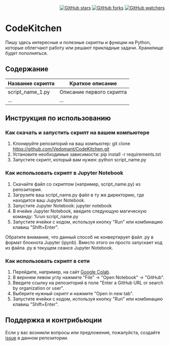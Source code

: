 <p align="right">
  <a href="https://GitHub.com/Vedomant/CodeKitchen/stargazers/"><img src="https://img.shields.io/github/stars/Vedomant/CodeKitchen.svg?style=social&label=Star&maxAge=2592000" alt="GitHub stars"></a>
  <a href="https://GitHub.com/Vedomant/CodeKitchen/network/"><img src="https://img.shields.io/github/forks/Vedomant/CodeKitchen.svg?style=social&label=Fork&maxAge=2592000" alt="GitHub forks"></a>
  <a href="https://GitHub.com/Vedomant/CodeKitchen/watchers/"><img src="https://img.shields.io/github/watchers/Vedomant/CodeKitchen.svg?style=social&label=Watch&maxAge=2592000" alt="GitHub watchers"></a>
</p>

# CodeKitchen
Пишу здесь интересные и полезные скрипты и функции на Python, которые облегчают работу или решают прикладные задачи.
Хранилище будет пополняться.

## Содержание
| Название скрипта | Краткое описание |
| ---------------- | -----------------|
| script_name_1.py | Описание первого скрипта |
| ...              | ...               |

## Инструкция по использованию

### Как скачать и запустить скрипт на вашем компьютере

1. Клонируйте репозиторий на ваш компьютер: git clone https://github.com/Vedomant/CodeKitchen.git
2. Установите необходимые зависимости: pip install -r requirements.txt
3. Запустите скрипт, который вам нужен: python script_name.py


### Как использовать скрипт в Jupyter Notebook

1. Скачайте файл со скриптом (например, script_name.py) из репозитория.
2. Загрузите ваш script_name.py файл в ту же директорию, где находится ваш Jupyter Notebook.
3. Запустите Jupyter Notebook: jupyter notebook
4. В ячейке Jupyter Notebook, введите следующую магическую команду: %run script_name.py
5. Запустите ячейки с кодом, используя кнопку "Run" или комбинацию клавиш "Shift+Enter".

Обратите внимание, что данный способ не конвертирует файл .py в формат блокнота Jupyter (ipynb). Вместо этого он просто запускает код из файла .py в текущем сеансе Jupyter Notebook.

### Как использовать скрипт в сети

1. Перейдите, например, на сайт [Google Colab](https://colab.research.google.com/).
2. В верхнем левом углу нажмите "File" -> "Open Notebook" -> "GitHub".
3. Введите ссылку на репозиторий в поле "Enter a GitHub URL or search by organization or user".
4. Выберите нужный скрипт и нажмите "Open in new tab".
5. Запустите ячейки с кодом, используя кнопку "Run" или комбинацию клавиш "Shift+Enter".

## Поддержка и контрибьюции

Если у вас возникли вопросы или предложения, пожалуйста, создайте [issue](https://github.com/Vedomant/CodeKitchen/issues) в данном репозитории.
